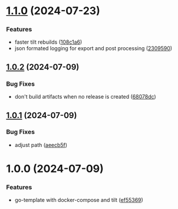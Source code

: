 # [1.1.0](https://github.com/ci4rail/go-template/compare/v1.0.2...v1.1.0) (2024-07-23)


### Features

* faster tilt rebuilds ([108c1a6](https://github.com/ci4rail/go-template/commit/108c1a6da8ddc3c6220aca4d07daf9dfca697043))
* json formated logging for export and post processing ([2309590](https://github.com/ci4rail/go-template/commit/23095900df4ddffbd4c94b0da2133ec509d2a4e9))

## [1.0.2](https://github.com/ci4rail/go-template/compare/v1.0.1...v1.0.2) (2024-07-09)


### Bug Fixes

* don't build artifacts when no release is created ([68078dc](https://github.com/ci4rail/go-template/commit/68078dc44f2d21554c02e4c5d38de50a8b05fe42))

## [1.0.1](https://github.com/ci4rail/go-template/compare/v1.0.0...v1.0.1) (2024-07-09)


### Bug Fixes

* adjust path ([aeecb5f](https://github.com/ci4rail/go-template/commit/aeecb5f7a462a36f30539e9995f506bb91cc1529))

# 1.0.0 (2024-07-09)

### Features

* go-template with docker-compose and tilt ([ef55369](https://github.com/ci4rail/go-template/commit/ef55369ae02fd292a5358999822126520cde0841))
